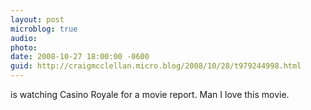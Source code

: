 ```yaml
---
layout: post
microblog: true
audio: 
photo: 
date: 2008-10-27 18:00:00 -0600
guid: http://craigmcclellan.micro.blog/2008/10/28/t979244998.html
---
```

is watching Casino Royale for a movie report. Man I love this movie.

